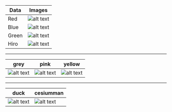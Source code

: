 | Data | Images 	| 
|---|---|
| Red   | ![alt text](https://prasannaboga.github.io/demo_arjs02/images/red.png "Red")  |
| Blue  | ![alt text](https://prasannaboga.github.io/demo_arjs02/images/blue.png "Blue") | 
| Green | ![alt text](https://prasannaboga.github.io/demo_arjs02/images/green.png "Green")	|
| Hiro  | ![alt text](https://prasannaboga.github.io/demo_arjs02/images/hiro.png "Hiro")	|

---

| grey | pink | yellow |
|---|---|---|
|![alt text](https://prasannaboga.github.io/demo_arjs02/images/grey.png "grey")|![alt text](https://prasannaboga.github.io/demo_arjs02/images/pink.png "pink")|![alt text](https://prasannaboga.github.io/demo_arjs02/images/yellow.png "yellow")

---

| duck | cesiumman |
|---|---|
|![alt text](https://prasannaboga.github.io/demo_arjs02/images/duck.png "duck")|![alt text](https://prasannaboga.github.io/demo_arjs02/images/cesiumman.png "cesiumman")|
